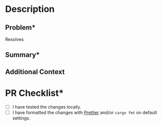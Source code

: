 # Description

## Problem\*

Resolves <!-- Link to GitHub Issue -->

## Summary\*



## Additional Context



# PR Checklist\*

- [ ] I have tested the changes locally.
- [ ] I have formatted the changes with [Prettier](https://prettier.io/) and/or `cargo fmt` on default settings.
